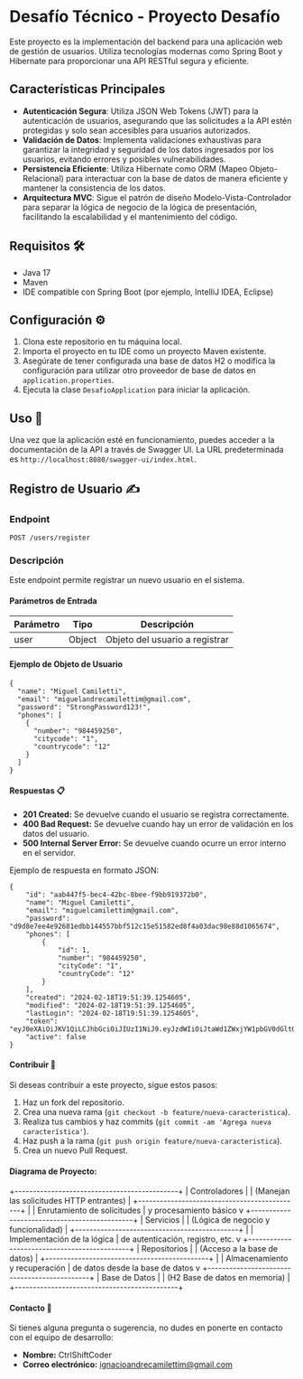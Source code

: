 # Desafío Técnico - Proyecto Desafío

Este proyecto es la implementación del backend para una aplicación web de gestión de usuarios. Utiliza tecnologías modernas como Spring Boot y Hibernate para proporcionar una API RESTful segura y eficiente.

## Características Principales

- **Autenticación Segura**: Utiliza JSON Web Tokens (JWT) para la autenticación de usuarios, asegurando que las solicitudes a la API estén protegidas y solo sean accesibles para usuarios autorizados.
- **Validación de Datos**: Implementa validaciones exhaustivas para garantizar la integridad y seguridad de los datos ingresados por los usuarios, evitando errores y posibles vulnerabilidades.
- **Persistencia Eficiente**: Utiliza Hibernate como ORM (Mapeo Objeto-Relacional) para interactuar con la base de datos de manera eficiente y mantener la consistencia de los datos.
- **Arquitectura MVC**: Sigue el patrón de diseño Modelo-Vista-Controlador para separar la lógica de negocio de la lógica de presentación, facilitando la escalabilidad y el mantenimiento del código.

## Requisitos 🛠️

- Java 17
- Maven
- IDE compatible con Spring Boot (por ejemplo, IntelliJ IDEA, Eclipse)

## Configuración ⚙️

1. Clona este repositorio en tu máquina local.
2. Importa el proyecto en tu IDE como un proyecto Maven existente.
3. Asegúrate de tener configurada una base de datos H2 o modifica la configuración para utilizar otro proveedor de base de datos en `application.properties`.
4. Ejecuta la clase `DesafioApplication` para iniciar la aplicación.

## Uso 🚀

Una vez que la aplicación esté en funcionamiento, puedes acceder a la documentación de la API a través de Swagger UI. La URL predeterminada es `http://localhost:8080/swagger-ui/index.html`.

## Registro de Usuario ✍️

### Endpoint

`POST /users/register`

### Descripción

Este endpoint permite registrar un nuevo usuario en el sistema.

#### Parámetros de Entrada

| Parámetro | Tipo   | Descripción       |
|-----------|--------|-------------------|
| user      | Object | Objeto del usuario a registrar |

#### Ejemplo de Objeto de Usuario

```
{
  "name": "Miguel Camiletti",
  "email": "miguelandrecamilettim@gmail.com",
  "password": "StrongPassword123!",
  "phones": [
    {
      "number": "984459250",
      "citycode": "1",
      "countrycode": "12"
    }
  ]
}

```

####  Respuestas 📋
- **201 Created:** Se devuelve cuando el usuario se registra correctamente.
- **400 Bad Request:** Se devuelve cuando hay un error de validación en los datos del usuario.
- **500 Internal Server Error:** Se devuelve cuando ocurre un error interno en el servidor.


Ejemplo de respuesta en formato JSON:

```
{
    "id": "aab447f5-bec4-42bc-8bee-f9bb919372b0",
    "name": "Miguel Camiletti",
    "email": "miguelcamilettim@gmail.com",
    "password": "d9d8e7ee4e92681edbb144557bbf512c15e51582ed8f4a03dac98e88d1065674",
    "phones": [
        {
            "id": 1,
            "number": "984459250",
            "cityCode": "1",
            "countryCode": "12"
        }
    ],
    "created": "2024-02-18T19:51:39.1254605",
    "modified": "2024-02-18T19:51:39.1254605",
    "lastLogin": "2024-02-18T19:51:39.1254605",
    "token": "eyJ0eXAiOiJKV1QiLCJhbGciOiJIUzI1NiJ9.eyJzdWIiOiJtaWd1ZWxjYW1pbGV0dGltQGdtYWlsLmNvbSIsImNyZWF0ZWQiOjE3MDgyOTY2OTksImxhc3RfbG9naW4iOjE3MDgyOTY2OTksImlzYWN0aXZlIjp0cnVlLCJtb2RpZmllZCI6MTcwODI5NjY5OSwiaWQiOltudWxsXSwiZXhwIjoxNzA4Mjk2OTk5LCJpYXQiOjE3MDgyOTY2OTl9.fvUL5CwK67ohhzleegILXS2WDsYCokkgNptGfSMcjWE",
    "active": false
}
```


####  Contribuir 🤝

Si deseas contribuir a este proyecto, sigue estos pasos:

1. Haz un fork del repositorio.
2. Crea una nueva rama (`git checkout -b feature/nueva-caracteristica`).
3. Realiza tus cambios y haz commits (`git commit -am 'Agrega nueva característica'`).
4. Haz push a la rama (`git push origin feature/nueva-caracteristica`).
5. Crea un nuevo Pull Request.

#### Diagrama de Proyecto:

+---------------------------------------------+
|                 Controladores               |
| (Manejan las solicitudes HTTP entrantes)    |
+---------------------------------------------+
             |
             | Enrutamiento de solicitudes
             | y procesamiento básico
             v
+---------------------------------------------+
|              Servicios                      |
| (Lógica de negocio y funcionalidad)         |
+---------------------------------------------+
             |
             | Implementación de la lógica
             | de autenticación, registro, etc.
             v
+---------------------------------------------+
|            Repositorios                     |
| (Acceso a la base de datos)                 |
+---------------------------------------------+
             |
             | Almacenamiento y recuperación
             | de datos desde la base de datos
             v
+---------------------------------------------+
|             Base de Datos                   |
|    (H2 Base de datos en memoria)            |
+---------------------------------------------+


####  Contacto 📧

Si tienes alguna pregunta o sugerencia, no dudes en ponerte en contacto con el equipo de desarrollo:

- **Nombre:** CtrlShiftCoder
- **Correo electrónico:** ignacioandrecamilettim@gmail.com


